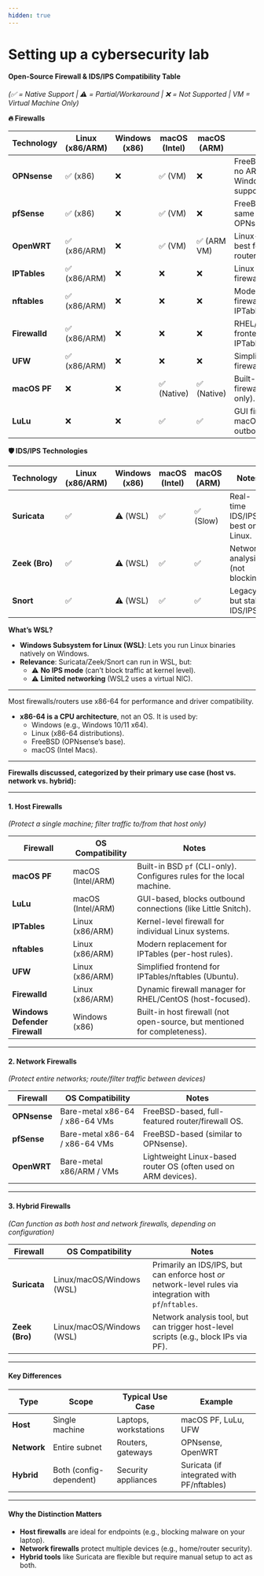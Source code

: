 ```yaml
---
hidden: true
---
```


# Setting up a cybersecurity lab

#### **Open-Source Firewall & IDS/IPS Compatibility Table**

_(✅ = Native Support | ⚠️ = Partial/Workaround | ❌ = Not Supported | VM = Virtual Machine Only)_

**🔥 Firewalls**

| Technology    | Linux (x86/ARM) | Windows (x86) | macOS (Intel) | macOS (ARM) | Notes                                       |
| ------------- | --------------- | ------------- | ------------- | ----------- | ------------------------------------------- |
| **OPNsense**  | ✅ (x86)         | ❌             | ✅ (VM)        | ❌           | FreeBSD-based; no ARM or Windows support.   |
| **pfSense**   | ✅ (x86)         | ❌             | ✅ (VM)        | ❌           | FreeBSD-based; same as OPNsense.            |
| **OpenWRT**   | ✅ (x86/ARM)     | ❌             | ✅ (VM)        | ✅ (ARM VM)  | Linux-based; best for ARM routers.          |
| **IPTables**  | ✅ (x86/ARM)     | ❌             | ❌             | ❌           | Linux kernel firewall.                      |
| **nftables**  | ✅ (x86/ARM)     | ❌             | ❌             | ❌           | Modern Linux firewall (replaces IPTables).  |
| **Firewalld** | ✅ (x86/ARM)     | ❌             | ❌             | ❌           | RHEL/CentOS frontend for IPTables/nftables. |
| **UFW**       | ✅ (x86/ARM)     | ❌             | ❌             | ❌           | Simplified Linux firewall (Ubuntu).         |
| **macOS PF**  | ❌               | ❌             | ✅ (Native)    | ✅ (Native)  | Built-in BSD `pf` firewall (CLI-only).      |
| **LuLu**      | ❌               | ❌             | ✅             | ✅           | GUI firewall for macOS (blocks outbound).   |

**🛡️ IDS/IPS Technologies**

| Technology     | Linux (x86/ARM) | Windows (x86) | macOS (Intel) | macOS (ARM) | Notes                             |
| -------------- | --------------- | ------------- | ------------- | ----------- | --------------------------------- |
| **Suricata**   | ✅               | ⚠️ (WSL)      | ✅             | ✅ (Slow)    | Real-time IDS/IPS; best on Linux. |
| **Zeek (Bro)** | ✅               | ⚠️ (WSL)      | ✅             | ✅           | Network analysis (not blocking).  |
| **Snort**      | ✅               | ⚠️ (WSL)      | ✅             | ✅           | Legacy but stable IDS/IPS.        |

**What’s WSL?**

* **Windows Subsystem for Linux (WSL)**: Lets you run Linux binaries natively on Windows.
* **Relevance**: Suricata/Zeek/Snort can run in WSL, but:
  * ⚠️ **No IPS mode** (can’t block traffic at kernel level).
  * ⚠️ **Limited networking** (WSL2 uses a virtual NIC).

***

Most firewalls/routers use x86-64 for performance and driver compatibility.

* **x86-64 is a CPU architecture**, not an OS. It is used by:
  * Windows (e.g., Windows 10/11 x64).
  * Linux (x86-64 distributions).
  * FreeBSD (OPNsense’s base).
  * macOS (Intel Macs).

***

**Firewalls discussed, categorized by their primary use case (host vs. network vs. hybrid):**

***

#### **1. Host Firewalls**

_(Protect a single machine; filter traffic to/from that host only)_

| Firewall                      | OS Compatibility  | Notes                                                                     |
| ----------------------------- | ----------------- | ------------------------------------------------------------------------- |
| **macOS PF**                  | macOS (Intel/ARM) | Built-in BSD `pf` (CLI-only). Configures rules for the local machine.     |
| **LuLu**                      | macOS (Intel/ARM) | GUI-based, blocks outbound connections (like Little Snitch).              |
| **IPTables**                  | Linux (x86/ARM)   | Kernel-level firewall for individual Linux systems.                       |
| **nftables**                  | Linux (x86/ARM)   | Modern replacement for IPTables (per-host rules).                         |
| **UFW**                       | Linux (x86/ARM)   | Simplified frontend for IPTables/nftables (Ubuntu).                       |
| **Firewalld**                 | Linux (x86/ARM)   | Dynamic firewall manager for RHEL/CentOS (host-focused).                  |
| **Windows Defender Firewall** | Windows (x86)     | Built-in host firewall (not open-source, but mentioned for completeness). |

***

#### **2. Network Firewalls**

_(Protect entire networks; route/filter traffic between devices)_

| Firewall     | OS Compatibility               | Notes                                                          |
| ------------ | ------------------------------ | -------------------------------------------------------------- |
| **OPNsense** | Bare-metal x86-64 / x86-64 VMs | FreeBSD-based, full-featured router/firewall OS.               |
| **pfSense**  | Bare-metal x86-64 / x86-64 VMs | FreeBSD-based (similar to OPNsense).                           |
| **OpenWRT**  | Bare-metal x86/ARM / VMs       | Lightweight Linux-based router OS (often used on ARM devices). |

***

#### **3. Hybrid Firewalls**

_(Can function as both host and network firewalls, depending on configuration)_

| Firewall       | OS Compatibility          | Notes                                                                                                     |
| -------------- | ------------------------- | --------------------------------------------------------------------------------------------------------- |
| **Suricata**   | Linux/macOS/Windows (WSL) | Primarily an IDS/IPS, but can enforce host _or_ network-level rules via integration with `pf`/`nftables`. |
| **Zeek (Bro)** | Linux/macOS/Windows (WSL) | Network analysis tool, but can trigger host-level scripts (e.g., block IPs via PF).                       |

***

#### **Key Differences**

| **Type**    | **Scope**               | **Typical Use Case**  | **Example**                               |
| ----------- | ----------------------- | --------------------- | ----------------------------------------- |
| **Host**    | Single machine          | Laptops, workstations | macOS PF, LuLu, UFW                       |
| **Network** | Entire subnet           | Routers, gateways     | OPNsense, OpenWRT                         |
| **Hybrid**  | Both (config-dependent) | Security appliances   | Suricata (if integrated with PF/nftables) |

***

#### **Why the Distinction Matters**

* **Host firewalls** are ideal for endpoints (e.g., blocking malware on your laptop).
* **Network firewalls** protect multiple devices (e.g., home/router security).
* **Hybrid tools** like Suricata are flexible but require manual setup to act as both.
